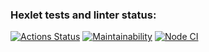 ### Hexlet tests and linter status:
[![Actions Status](https://github.com/LarisaIsaykina/frontend-project-11/workflows/hexlet-check/badge.svg)](https://github.com/LarisaIsaykina/frontend-project-11/actions)
[![Maintainability](https://api.codeclimate.com/v1/badges/4780a6e89d05017d33c2/maintainability)](https://codeclimate.com/github/LarisaIsaykina/frontend-project-11/maintainability)
[![Node CI](https://github.com/LarisaIsaykina/frontend-project-11/actions/workflows/nodejs.yml/badge.svg)](https://github.com/LarisaIsaykina/frontend-project-11/actions/workflows/nodejs.yml)
